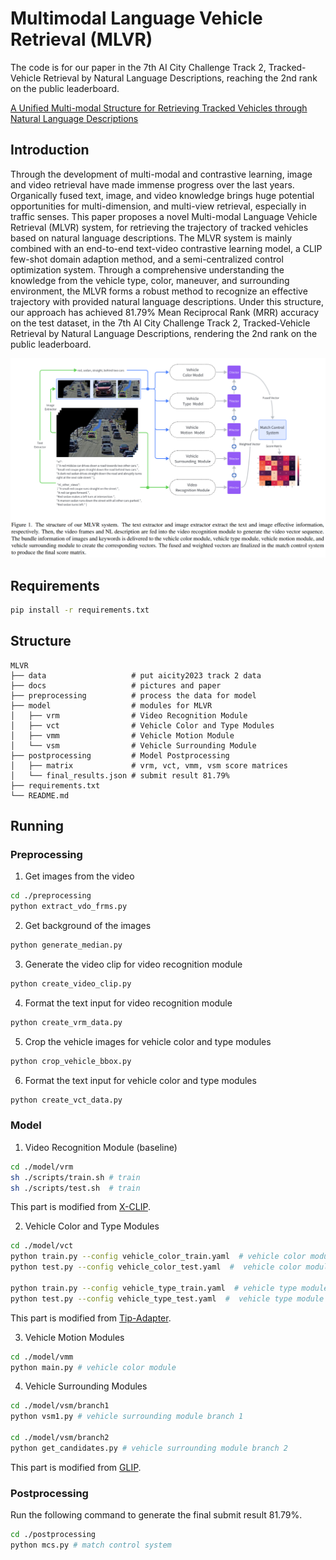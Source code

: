 # Multimodal Language Vehicle Retrieval (MLVR)
The code is for our paper in the 7th AI City Challenge Track 2, Tracked-Vehicle Retrieval by Natural Language Descriptions, reaching the 2nd rank on the public leaderboard. 

[A Unified Multi-modal Structure for Retrieving Tracked Vehicles through
Natural Language Descriptions](./docs/paper.pdf)

## Introduction

Through the development of multi-modal and contrastive learning, image and video retrieval have made immense progress over the last years. Organically fused text, image, and video knowledge brings huge potential opportunities for multi-dimension, and multi-view retrieval, especially in traffic senses. This paper proposes a novel Multi-modal Language Vehicle Retrieval (MLVR) system, for retrieving the trajectory of tracked vehicles based on natural language descriptions. The MLVR system is mainly combined with an end-to-end text-video contrastive learning model, a CLIP few-shot domain adaption method, and a semi-centralized control optimization system. Through a comprehensive understanding the knowledge from the vehicle type, color, maneuver, and surrounding environment, the MLVR forms a robust method to recognize an effective trajectory with provided natural language descriptions. Under this structure, our approach has achieved 81.79% Mean Reciprocal Rank (MRR) accuracy on the test dataset, in the 7th AI City Challenge Track 2, Tracked-Vehicle Retrieval by Natural Language Descriptions, rendering the 2nd rank on the public leaderboard. 

<div align="center">
  <img width=900 src="./docs/mlvr.png"/>
</div>

## Requirements
```bash
pip install -r requirements.txt
```


## Structure
```
MLVR
├── data                   # put aicity2023 track 2 data
├── docs                   # pictures and paper
├── preprocessing          # process the data for model
├── model                  # modules for MLVR                 
│   ├── vrm                # Video Recognition Module
│   ├── vct                # Vehicle Color and Type Modules
│   ├── vmm                # Vehicle Motion Module
│   └── vsm                # Vehicle Surrounding Module
├── postprocessing         # Model Postprocessing
│   ├── matrix             # vrm, vct, vmm, vsm score matrices
│   └── final_results.json # submit result 81.79%
├── requirements.txt
└── README.md

```

## Running
### Preprocessing
1. Get images from the video
```bash
cd ./preprocessing
python extract_vdo_frms.py
```
2. Get background of the images
```bash
python generate_median.py
```
3. Generate the video clip for video recognition module
```bash
python create_video_clip.py
```
4. Format the text input for video recognition module
```bash
python create_vrm_data.py
```
5. Crop the vehicle images for vehicle color and type modules
```bash
python crop_vehicle_bbox.py
```
6. Format the text input for vehicle color and type modules
```bash
python create_vct_data.py
```
### Model
1. Video Recognition Module (baseline)
```bash
cd ./model/vrm
sh ./scripts/train.sh # train
sh ./scripts/test.sh  # train
```
This part is modified from [X-CLIP](https://github.com/xuguohai/X-CLIP).

2. Vehicle Color and Type Modules
```bash
cd ./model/vct
python train.py --config vehicle_color_train.yaml  # vehicle color module train
python test.py --config vehicle_color_test.yaml  #  vehicle color module test

python train.py --config vehicle_type_train.yaml  # vehicle type module train
python test.py --config vehicle_type_test.yaml  #  vehicle type module test
```
This part is modified from [Tip-Adapter](https://github.com/gaopengcuhk/Tip-Adapter).

3. Vehicle Motion Modules
```bash
cd ./model/vmm
python main.py # vehicle color module
```
4. Vehicle Surrounding Modules
```bash
cd ./model/vsm/branch1
python vsm1.py # vehicle surrounding module branch 1

cd ./model/vsm/branch2
python get_candidates.py # vehicle surrounding module branch 2
```
This part is modified from [GLIP](https://github.com/microsoft/GLIP).

### Postprocessing
Run the following command to generate the final submit result 81.79%.
```bash
cd ./postprocessing
python mcs.py # match control system
```